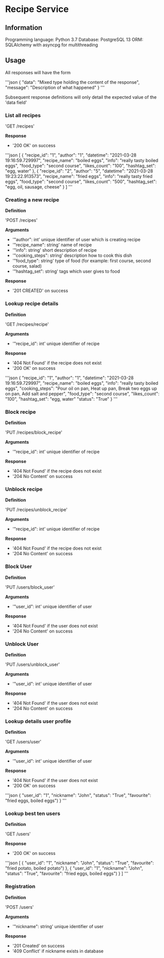 # Recipe Service

## Information

Programming language: Python 3.7
Database: PostgreSQL 13
ORM: SQLAlchemy with asyncpg for multithreading


## Usage

All responses will have the form 

'''json
{
    "data": "Mixed type holding the content of the response",
    "message": "Description of what happened"
}
'''

Subsequent response definitions will only detail the expected value of the 'data field'

### List all recipes

'GET /recipes'

**Response**

- '200 OK' on success

'''json
[
    {
        "recipe_id": "1",
        "author": "1",
        "datetime": "2021-03-28 19:16:59.729997",
        "recipe_name": "boiled eggs",
        "info": "really tasty boiled eggs",
        "food_type": "second course",
        "likes_count": "100",
        "hashtag_set": "egg, water"
    },
    {
        "recipe_id": "2",
        "author": "5",
        "datetime": "2021-03-28 19:23:22.913573",
        "recipe_name": "fried eggs",
        "info": "really tasty fried eggs",
        "food_type": "second course",
        "likes_count": "500",
        "hashtag_set": "egg, oil, sausage, cheese"
    }
]
'''


### Creating a new recipe

**Definition**

'POST /recipes'

**Arguments**

- '"author": int' unique identifier of user which is creating recipe
- '"recipe_name": string' name of recipe
- '"info": string' short description of recipe
- '"cooking_steps": string' description how to cook this dish
- '"food_type": string' type of food (for example: first course, second course, salad)
- '"hashtag_set": string' tags which user gives to food

**Response**

- '201 CREATED' on success


### Lookup recipe details

**Definition**

'GET /recipes/recipe'

**Arguments**

- '"recipe_id": int' unique identifier of recipe

**Response**

- '404 Not Found' if the recipe does not exist
- '200 OK' on success

'''json
{
    "recipe_id": "1",
    "author": "1",
    "datetime": "2021-03-28 19:16:59.729997",
    "recipe_name": "boiled eggs",
    "info": "really tasty boiled eggs",
    "cooking_steps": "Pour oil on pan, Heat up pan, Break two eggs up on pan, Add salt and pepper",
    "food_type": "second course",
    "likes_count": "100",
    "hashtag_set": "egg, water"
    "status": "True"
}
'''


### Block recipe

**Definition**

'PUT /recipes/block_recipe'

**Arguments**

- '"recipe_id": int' unique identifier of recipe

**Response**

- '404 Not Found' if the recipe does not exist
- '204 No Content' on success


### Unblock recipe

**Definition**

'PUT /recipes/unblock_recipe'

**Arguments**

- '"recipe_id": int' unique identifier of recipe

**Response**

- '404 Not Found' if the recipe does not exist
- '204 No Content' on success


### Block User

**Definition**

'PUT /users/block_user'

**Arguments**

- '"user_id": int' unique identifier of user

**Response**

- '404 Not Found' if the user does not exist
- '204 No Content' on success


### Unblock User

**Definition**

'PUT /users/unblock_user'

**Arguments**

- '"user_id": int' unique identifier of user

**Response**

- '404 Not Found' if the user does not exist
- '204 No Content' on success


### Lookup details user profile

**Definition**

'GET /users/user'

**Arguments**

- '"user_id": int' unique identifier of user

**Response**

- '404 Not Found' if the user does not exist
- '200 OK' on success

'''json
{
    "user_id": "1",
    "nickname": "John",
    "status": "True",
    "favourite": "fried eggs, boiled eggs")
}
'''

### Lookup best ten users

**Definition**

'GET /users'

**Response**

- '200 OK' on success

'''json
[
    {
        "user_id": "1",
        "nickname": "John",
        "status": "True",
        "favourite": "fried potato, boiled potato")
    },
    {
        "user_id": "1",
        "nickname": "John",
        "status": "True",
        "favourite": "fried eggs, boiled eggs")
    }
]
'''

### Registration

**Definition**

'POST /users'

**Arguments**

- '"nickname": string' unique identifier of user

**Response**

- '201 Created' on success
- '409 Conflict' if nickname exists in database




























